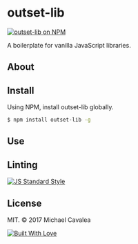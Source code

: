 # outset-lib

[![outset-lib on NPM](https://img.shields.io/npm/v/outset-lib.svg?style=flat-square)](https://www.npmjs.com/package/outset-lib)

A boilerplate for vanilla JavaScript libraries.

## About

## Install

Using NPM, install outset-lib globally.

```bash
$ npm install outset-lib -g
```

## Use

## Linting

[![JS Standard Style](https://cdn.rawgit.com/feross/standard/master/badge.svg)](http://standardjs.com)

## License

MIT. © 2017 Michael Cavalea

[![Built With Love](http://forthebadge.com/images/badges/built-with-love.svg)](http://forthebadge.com)
